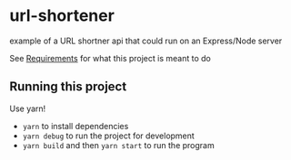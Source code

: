 # url-shortener
example of a URL shortner api that could run on an Express/Node server

See [Requirements](docs/requirements.md) for what this project is meant to do

## Running this project
Use yarn!

* `yarn` to install dependencies
* `yarn debug` to run the project for development
* `yarn build` and then `yarn start` to run the program